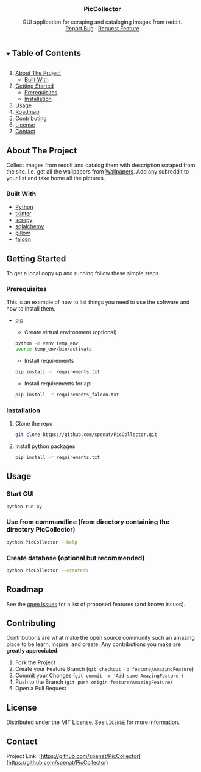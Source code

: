
<br />
<p align="center">

  <h3 align="center">PicCollector</h3>

  <p align="center">
    GUI application for scraping and cataloging images from reddit.
    <br />
    <a href="https://github.com/spenat/PicCollector/issues">Report Bug</a>
    ·
    <a href="https://github.com/spenat/PicCollector/issues">Request Feature</a>
  </p>
</p>



<!-- TABLE OF CONTENTS -->
<details open="open">
  <summary><h2 style="display: inline-block">Table of Contents</h2></summary>
  <ol>
    <li>
      <a href="#about-the-project">About The Project</a>
      <ul>
        <li><a href="#built-with">Built With</a></li>
      </ul>
    </li>
    <li>
      <a href="#getting-started">Getting Started</a>
      <ul>
        <li><a href="#prerequisites">Prerequisites</a></li>
        <li><a href="#installation">Installation</a></li>
      </ul>
    </li>
    <li><a href="#usage">Usage</a></li>
    <li><a href="#roadmap">Roadmap</a></li>
    <li><a href="#contributing">Contributing</a></li>
    <li><a href="#license">License</a></li>
    <li><a href="#contact">Contact</a></li>
  </ol>
</details>


## About The Project

Collect images from reddit and catalog them with description scraped from the site.
I.e. get all the wallpapers from [Wallpapers](http://reddit.com/r/wallpapers).
Add any subreddit to your list and take home all the pictures.


### Built With

* [Python](https://www.python.org/)
* [tkinter](https://docs.python.org/3/library/tkinter.html)
* [scrapy](https://scrapy.org/)
* [sqlalchemy](https://www.sqlalchemy.org/)
* [pillow](https://python-pillow.org/)
* [falcon](https://falconframework.org/)



<!-- GETTING STARTED -->
## Getting Started

To get a local copy up and running follow these simple steps.

### Prerequisites

This is an example of how to list things you need to use the software and how to install them.

* pip
  * Create virtual environment (optional)
  ```sh
  python -m venv temp_env
  source temp_env/bin/activate
  ```

  * Install requirements
  ```sh
  pip install -r requirements.txt
  ```

  * Install requirements for api
  ```sh
  pip install -r requirements_falcon.txt
  ```

### Installation

1. Clone the repo
   ```sh
   git clone https://github.com/spenat/PicCollector.git
   ```
2. Install python packages
   ```sh
   pip install -r requirements.txt
   ```



## Usage

### Start GUI
```sh
python run.py
```

### Use from commandline (from directory containing the directory PicCollector)
```sh
python PicCollector --help
```

### Create database (optional but recommended)
```sh
python PicCollector --createdb
```

## Roadmap

See the [open issues](https://github.com/spenat/PicCollector/issues) for a list of proposed features (and known issues).



<!-- CONTRIBUTING -->
## Contributing

Contributions are what make the open source community such an amazing place to be learn, inspire, and create. Any contributions you make are **greatly appreciated**.

1. Fork the Project
2. Create your Feature Branch (`git checkout -b feature/AmazingFeature`)
3. Commit your Changes (`git commit -m 'Add some AmazingFeature'`)
4. Push to the Branch (`git push origin feature/AmazingFeature`)
5. Open a Pull Request



<!-- LICENSE -->
## License

Distributed under the MIT License. See `LICENSE` for more information.


## Contact

Project Link: [https://github.com/spenat/PicCollector](https://github.com/spenat/PicCollector)



[contributors-shield]: https://img.shields.io/github/contributors/spenat/repo.svg?style=for-the-badge
[contributors-url]: https://github.com/spenat/repo/graphs/contributors
[forks-shield]: https://img.shields.io/github/forks/spenat/repo.svg?style=for-the-badge
[forks-url]: https://github.com/spenat/repo/network/members
[stars-shield]: https://img.shields.io/github/stars/spenat/repo.svg?style=for-the-badge
[stars-url]: https://github.com/spenat/repo/stargazers
[issues-shield]: https://img.shields.io/github/issues/spenat/repo.svg?style=for-the-badge
[issues-url]: https://github.com/spenat/repo/issues
[license-shield]: https://img.shields.io/github/license/spenat/repo.svg?style=for-the-badge
[license-url]: https://github.com/spenat/repo/blob/master/LICENSE.txt
[linkedin-shield]: https://img.shields.io/badge/-LinkedIn-black.svg?style=for-the-badge&logo=linkedin&colorB=555

